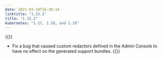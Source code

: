 ```yaml
---
date: 2021-03-10T16:30:14
linktitle: "1.33.2"
title: "1.33.2"
kubernetes: "1.17, 1.18, and 1.19"
---
```


{{<fixes>}}
* Fix a bug that caused custom redactors defined in the Admin Console to have no effect on the generated support bundles.
{{</fixes>}}
